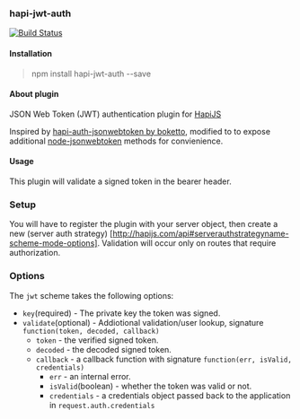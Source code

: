 ### hapi-jwt-auth
[![Build Status](https://travis-ci.org/lvegerano/hapi-jwt-auth.svg?branch=master)](https://travis-ci.org/lvegerano/hapi-jwt-auth)

#### Installation

> npm install hapi-jwt-auth --save

#### About plugin

JSON Web Token (JWT) authentication plugin for [HapiJS](https://github.com/spumko/hapi)

Inspired by [hapi-auth-jsonwebtoken by boketto](https://github.com/boketto/hapi-auth-jsonwebtoken), modified to to expose
 additional [node-jsonwebtoken](https://github.com/auth0/node-jsonwebtoken) methods for convienience.

#### Usage

This plugin will validate a signed token in the bearer header.

### Setup
You will have to register the plugin with your server object, then create a new (server auth strategy)
[http://hapijs.com/api#serverauthstrategyname-scheme-mode-options]. Validation will occur only on routes that require
authorization.

### Options

The `jwt` scheme takes the following options:

- `key`(required) - The private key the token was signed.
- `validate`(optional) - Addiotional validation/user lookup,
    signature `function(token, decoded, callback)`
    - `token` - the verified signed token.
    - `decoded` - the decoded signed token.
    - `callback` - a callback function with signature `function(err, isValid, credentials)`
        - `err` - an internal error.
        - `isValid`(boolean) - whether the token was valid or not.
        - `credentials` - a credentials object passed back to the application in `request.auth.credentials`
